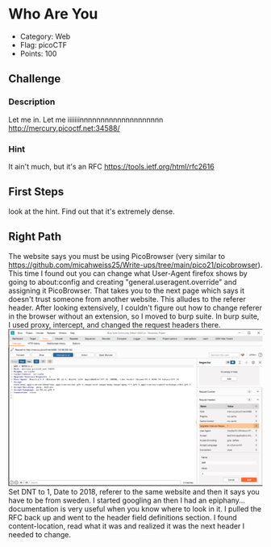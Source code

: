 # Who Are You
- Category: Web
- Flag: picoCTF
- Points: 100

## Challenge
### Description
Let me in. Let me iiiiiiinnnnnnnnnnnnnnnnnnnn http://mercury.picoctf.net:34588/
### Hint
It ain't much, but it's an RFC https://tools.ietf.org/html/rfc2616

## First Steps
look at the hint. Find out that it's extremely dense.
## Right Path
The website says you must be using PicoBrowser (very similar to https://github.com/micahweiss25/Write-ups/tree/main/pico21/picobrowser). This time
I found out you can change what User-Agent firefox shows by going to about:config and creating "general.useragent.override" and assigning it
PicoBrowser. That takes you to the next page which says it doesn't trust someone from another website. This alludes to the referer header.
After looking extensively, I couldn't figure out how to change referer in the browser without an extension, so I moved to burp suite. 
In burp suite, I used proxy, intercept, and changed the request headers there. ![](who_are_you.png)
Set DNT to 1, Date to 2018, referer to the same website and then it says you have to be from sweden. I started googling an then I had an epiphany... 
documentation is very useful when you know where to look in it. I pulled the RFC back up and went to the header field definitions section. I found content-location, read what it was and realized it was the next header I needed to change. 
